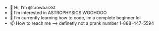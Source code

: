- 👋 Hi, I’m @crowbar3st
- 👀 I’m interested in ASTROPHYSICS WOOHOOO
- 🌱 I’m currently learning how to code, im a complete beginner lol
- 📫 How to reach me --> definetly not a prank number 1-888-447-5594

<!---
crowbar3st/crowbar3st is a ✨ special ✨ repository because its `README.md` (this file) appears on your GitHub profile.
You can click the Preview link to take a look at your changes.
--->
